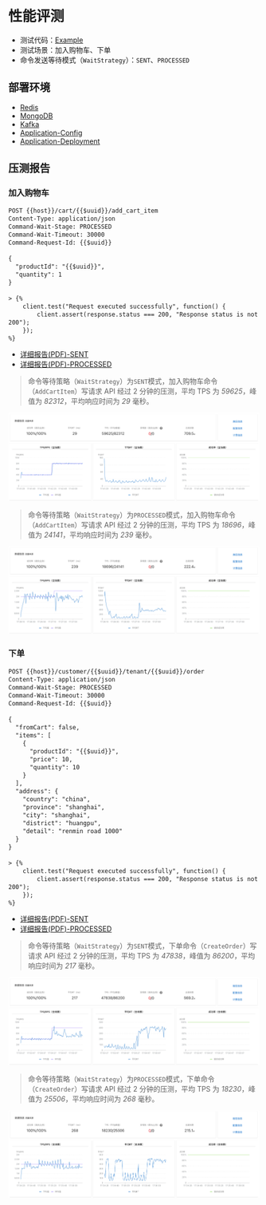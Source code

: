# 性能评测

- 测试代码：[Example](https://github.com/Ahoo-Wang/Wow/tree/main/example)
- 测试场景：加入购物车、下单
- 命令发送等待模式（`WaitStrategy`）：`SENT`、`PROCESSED`

## 部署环境

- [Redis](https://github.com/Ahoo-Wang/Wow/tree/main/deploy/example/perf/redis.yaml)
- [MongoDB](https://github.com/Ahoo-Wang/Wow/tree/main/deploy/example/perf/mongo.yaml)
- [Kafka](https://github.com/Ahoo-Wang/Wow/tree/main/deploy/example/perf/kafka.yaml)
- [Application-Config](https://github.com/Ahoo-Wang/Wow/tree/main/deploy/example/perf/config/mongo_kafka_redis.yaml)
- [Application-Deployment](https://github.com/Ahoo-Wang/Wow/tree/main/deploy/example/perf/deployment.yaml)

## 压测报告

### 加入购物车

```http request
POST {{host}}/cart/{{$uuid}}/add_cart_item
Content-Type: application/json
Command-Wait-Stage: PROCESSED
Command-Wait-Timeout: 30000
Command-Request-Id: {{$uuid}}

{
  "productId": "{{$uuid}}",
  "quantity": 1
}

> {%
    client.test("Request executed successfully", function() {
        client.assert(response.status === 200, "Response status is not 200");
    });
%}

```

- [详细报告(PDF)-SENT](../public/images/perf/Example.Cart.Add@SENT.pdf)
- [详细报告(PDF)-PROCESSED](../public/images/perf/Example.Cart.Add@PROCESSED.pdf)

> 命令等待策略（`WaitStrategy`）为`SENT`模式，加入购物车命令（`AddCartItem`）写请求 API 经过 2 分钟的压测，平均 TPS 为 *59625*，峰值为 *82312*，平均响应时间为 *29* 毫秒。

![AddCartItem-SENT](../public/images/perf/Example.Cart.Add@SENT.png)

> 命令等待策略（`WaitStrategy`）为`PROCESSED`模式，加入购物车命令（`AddCartItem`）写请求 API 经过 2 分钟的压测，平均 TPS 为 *18696*，峰值为 *24141*，平均响应时间为 *239* 毫秒。

![AddCartItem-PROCESSED](../public/images/perf/Example.Cart.Add@PROCESSED.png)

### 下单

```http request
POST {{host}}/customer/{{$uuid}}/tenant/{{$uuid}}/order
Content-Type: application/json
Command-Wait-Stage: PROCESSED
Command-Wait-Timeout: 30000
Command-Request-Id: {{$uuid}}

{
  "fromCart": false,
  "items": [
    {
      "productId": "{{$uuid}}",
      "price": 10,
      "quantity": 10
    }
  ],
  "address": {
    "country": "china",
    "province": "shanghai",
    "city": "shanghai",
    "district": "huangpu",
    "detail": "renmin road 1000"
  }
}

> {%
    client.test("Request executed successfully", function() {
        client.assert(response.status === 200, "Response status is not 200");
    });
%}
```

- [详细报告(PDF)-SENT](../public/images/perf/Example.Order.Create@SENT.pdf)
- [详细报告(PDF)-PROCESSED](../public/images/perf/Example.Order.Create@PROCESSED.pdf)

> 命令等待策略（`WaitStrategy`）为`SENT`模式，下单命令（`CreateOrder`）写请求 API 经过 2 分钟的压测，平均 TPS 为 *47838*，峰值为 *86200*，平均响应时间为 *217* 毫秒。

![CreateOrder-SENT](../public/images/perf/Example.Order.Create@SENT.png)

> 命令等待策略（`WaitStrategy`）为`PROCESSED`模式，下单命令（`CreateOrder`）写请求 API 经过 2 分钟的压测，平均 TPS 为 *18230*，峰值为 *25506*，平均响应时间为 *268* 毫秒。

![CreateOrder-PROCESSED](../public/images/perf/Example.Order.Create@PROCESSED.png)
